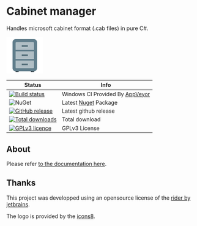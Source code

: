 # Cabinet manager

Handles microsoft cabinet format (.cab files) in pure C#.

[![logo](docs/logo.png)](https://jcaillon.github.io/CabinetManager/)

Status | Info
------ | --------
[![Build status](https://ci.appveyor.com/api/projects/status/8v4fn7trm69554ih/branch/master?svg=true)](https://ci.appveyor.com/project/jcaillon/cabinetmanager) | Windows CI Provided By [AppVeyor][]
![NuGet](https://img.shields.io/nuget/v/Noyacode.CabinetManager.svg) | Latest [Nuget][] Package
[![GitHub release](https://img.shields.io/github/release/jcaillon/CabinetManager.svg)](https://github.com/jcaillon/CabinetManager/releases/latest) | Latest github release
[![Total downloads](https://img.shields.io/github/downloads/jcaillon/CabinetManager/total.svg)](https://github.com/jcaillon/CabinetManager/releases) | Total download
[![GPLv3 licence](https://img.shields.io/badge/License-GPLv3-74A5C2.svg)](https://github.com/jcaillon/CabinetManager/blob/master/LICENSE) | GPLv3 License


[AppVeyor]:http://www.appveyor.com/
[Nuget]:https://www.nuget.org/packages/Noyacode.CabinetManager/

## About

Please refer [to the documentation here](https://jcaillon.github.io/CabinetManager/).

## Thanks

This project was developped using an opensource license of the [rider by jetbrains](https://www.jetbrains.com/).

The logo is provided by the [icons8](https://icons8.com/).
